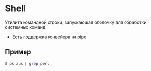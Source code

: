 Shell
============================

Утилита командной строки, запускающая оболочку для обработки системных команд

* Есть поддержка конвейера на pipe

Пример
------

```sh
$ ps aux | grep perl
```
